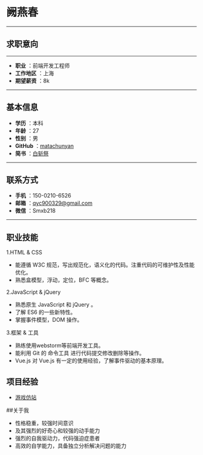 # 阙燕春
-------------------

## 求职意向
-------------------


 
- **职业** ：前端开发工程师
- **工作地区** ：上海
- **期望薪资** ：8k

-------------------



## 基本信息

- **学历** ：本科
- **年龄** ：27
- **性别** ：男
- **GitHub** ：[matachunyan](https://github.com/matachunyan)
-  **简书** ：[白斩祭](http://www.jianshu.com/u/dbd7d3dea095)
 
-------------------

## 联系方式
- **手机** ：150-0210-6526
- **邮箱** ：qyc900329@gmail.com
- **微信** ：Smxb218

 -------------------
## 职业技能
1.HTML & CSS
* 能遵循 W3C 规范，写出规范化，语义化的代码。注重代码的可维护性及性能优化。
* 熟悉盒模型，浮动，定位，BFC 等概念。

2.JavaScript & jQuery

* 熟悉原生 JavaScript 和 jQuery 。
* 了解 ES6 的一些新特性。
* 掌握事件模型，DOM 操作。

3.框架 & 工具

* 熟练使用webstorm等前端开发工具。
* 能利用 Git 的 命令工具 进行代码提交修改删除等操作。
* Vue.js 
对 Vue.js 有一定的使用经验，了解事件驱动的基本原理。

## 项目经验
* [游戏仿站](https://matachunyan.github.io/cangku/zizhi/index)



##关于我

* 性格稳重，较强时间意识
* 及其强烈的好奇心和较强的动手能力
* 强烈的自我驱动力，代码强迫症患者
* 高效的自学能力，具备独立分析解决问题的能力

